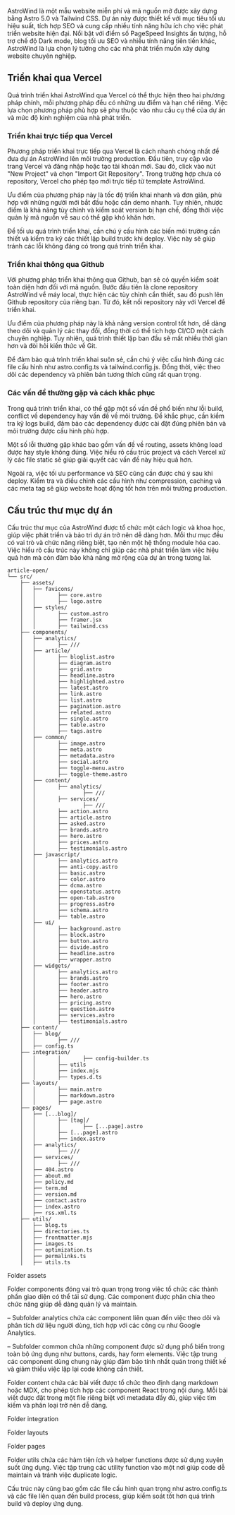 AstroWind là một mẫu website miễn phí và mã nguồn mở được xây dựng bằng Astro 5.0 và Tailwind CSS. Dự án này được thiết kế với mục tiêu tối ưu hiệu suất, tích hợp SEO và cung cấp nhiều tính năng hữu ích cho việc phát triển website hiện đại. Nổi bật với điểm số PageSpeed Insights ấn tượng, hỗ trợ chế độ Dark mode, blog tối ưu SEO và nhiều tính năng tiên tiến khác, AstroWind là lựa chọn lý tưởng cho các nhà phát triển muốn xây dựng website chuyên nghiệp.

## Triển khai qua Vercel

Quá trình triển khai AstroWind qua Vercel có thể thực hiện theo hai phương pháp chính, mỗi phương pháp đều có những ưu điểm và hạn chế riêng. Việc lựa chọn phương pháp phù hợp sẽ phụ thuộc vào nhu cầu cụ thể của dự án và mức độ kinh nghiệm của nhà phát triển.

### Triển khai trực tiếp qua Vercel

Phương pháp triển khai trực tiếp qua Vercel là cách nhanh chóng nhất để đưa dự án AstroWind lên môi trường production. Đầu tiên, truy cập vào trang Vercel và đăng nhập hoặc tạo tài khoản mới. Sau đó, click vào nút "New Project" và chọn "Import Git Repository". Trong trường hợp chưa có repository, Vercel cho phép tạo mới trực tiếp từ template AstroWind.

Ưu điểm của phương pháp này là tốc độ triển khai nhanh và đơn giản, phù hợp với những người mới bắt đầu hoặc cần demo nhanh. Tuy nhiên, nhược điểm là khả năng tùy chỉnh và kiểm soát version bị hạn chế, đồng thời việc quản lý mã nguồn về sau có thể gặp khó khăn hơn.

Để tối ưu quá trình triển khai, cần chú ý cấu hình các biến môi trường cần thiết và kiểm tra kỹ các thiết lập build trước khi deploy. Việc này sẽ giúp tránh các lỗi không đáng có trong quá trình triển khai.

### Triển khai thông qua Github

Với phương pháp triển khai thông qua Github, bạn sẽ có quyền kiểm soát toàn diện hơn đối với mã nguồn. Bước đầu tiên là clone repository AstroWind về máy local, thực hiện các tùy chỉnh cần thiết, sau đó push lên Github repository của riêng bạn. Từ đó, kết nối repository này với Vercel để triển khai.

Ưu điểm của phương pháp này là khả năng version control tốt hơn, dễ dàng theo dõi và quản lý các thay đổi, đồng thời có thể tích hợp CI/CD một cách chuyên nghiệp. Tuy nhiên, quá trình thiết lập ban đầu sẽ mất nhiều thời gian hơn và đòi hỏi kiến thức về Git.

Để đảm bảo quá trình triển khai suôn sẻ, cần chú ý việc cấu hình đúng các file cấu hình như astro.config.ts và tailwind.config.js. Đồng thời, việc theo dõi các dependency và phiên bản tương thích cũng rất quan trọng.

### Các vấn đề thường gặp và cách khắc phục

Trong quá trình triển khai, có thể gặp một số vấn đề phổ biến như lỗi build, conflict về dependency hay vấn đề về môi trường. Để khắc phục, cần kiểm tra kỹ logs build, đảm bảo các dependency được cài đặt đúng phiên bản và môi trường được cấu hình phù hợp.

Một số lỗi thường gặp khác bao gồm vấn đề về routing, assets không load được hay style không đúng. Việc hiểu rõ cấu trúc project và cách Vercel xử lý các file static sẽ giúp giải quyết các vấn đề này hiệu quả hơn.

Ngoài ra, việc tối ưu performance và SEO cũng cần được chú ý sau khi deploy. Kiểm tra và điều chỉnh các cấu hình như compression, caching và các meta tag sẽ giúp website hoạt động tốt hơn trên môi trường production.

## Cấu trúc thư mục dự án

Cấu trúc thư mục của AstroWind được tổ chức một cách logic và khoa học, giúp việc phát triển và bảo trì dự án trở nên dễ dàng hơn. Mỗi thư mục đều có vai trò và chức năng riêng biệt, tạo nên một hệ thống module hóa cao. Việc hiểu rõ cấu trúc này không chỉ giúp các nhà phát triển làm việc hiệu quả hơn mà còn đảm bảo khả năng mở rộng của dự án trong tương lai.

```
article-open/
└── src/
	├── assets/
	│   ├── favicons/
	│	│		├── core.astro
	│	│		├── logo.astro
	│	├── styles/
	│	│		├── custom.astro
	│	│		├── framer.jsx
	│	│		├── tailwind.css
	├── components/
	│   ├── analytics/
	│	│		├── ///
	│   ├── article/
	│	│		├── bloglist.astro
	│	│		├── diagram.astro
	│	│		├── grid.astro
	│	│		├── headline.astro
	│	│		├── highlighted.astro
	│	│		├── latest.astro
	│	│		├── link.astro
	│	│		├── list.astro
	│	│		├── pagination.astro
	│	│		├── related.astro
	│	│		├── single.astro
	│	│		├── table.astro
	│	│		├── tags.astro
	│   ├── common/
	│	│		├── image.astro
	│	│		├── meta.astro
	│	│		├── metadata.astro
	│	│		├── social.astro
	│	│		├── toggle-menu.astro
	│	│		├── toggle-theme.astro
	│   ├── content/
	│	│		├── analytics/
	│	│		 		├── ///
	│	│		├── services/
	│	│		 		├── ///
	│	│		├── action.astro
	│	│		├── article.astro
	│	│		├── asked.astro
	│	│		├── brands.astro
	│	│		├── hero.astro
	│	│		├── prices.astro
	│	│		├── testimonials.astro
	│   ├── javascript/
	│	│		├── analytics.astro
	│	│		├── anti-copy.astro
	│	│		├── basic.astro
	│	│		├── color.astro
	│	│		├── dcma.astro
	│	│		├── openstatus.astro
	│	│		├── open-tab.astro
	│	│		├── progress.astro
	│	│		├── schema.astro
	│	│		├── table.astro
	│   ├── ui/
	│	│		├── background.astro
	│	│		├── block.astro
	│	│		├── button.astro
	│	│		├── divide.astro
	│	│		├── headline.astro
	│	│		├── wrapper.astro
	│   ├── widgets/
	│	│		├── analytics.astro
	│	│		├── brands.astro
	│	│		├── footer.astro
	│	│		├── header.astro
	│	│		├── hero.astro
	│	│		├── pricing.astro
	│	│		├── question.astro
	│	│		├── services.astro
	│	│		├── testimonials.astro
	├── content/
	│   ├── blog/
	│	│		├── ///
	│   ├── config.ts
	├── integration/
	│	│		│		├── config-builder.ts
	│	│		├── utils
	│	│		├── index.mjs
	│	│		├── types.d.ts
	├── layouts/
	│	│		├── main.astro
	│	│		├── markdown.astro
	│	│		├── page.astro
	├── pages/
	│   ├── [...blog]/
	│	│		├── [tag]/
	│	│		│		├── [...page].astro
	│	│		├── [...page].astro
	│	│		├── index.astro
	│   ├── analytics/
	│	│		├── ///
	│   ├── services/
	│	│		├── ///
	│   ├── 404.astro
	│   ├── about.md
	│   ├── policy.md
	│   ├── term.md
	│   ├── version.md
	│   ├── contact.astro
	│   ├── index.astro
	│   ├── rss.xml.ts
	├── utils/
	│   ├── blog.ts
	│   ├── directories.ts
	│   ├── frontmatter.mjs
	│   ├── images.ts
	│   ├── optimization.ts
	│   ├── permalinks.ts
	│   ├── utils.ts
```

Folder assets

Folder components đóng vai trò quan trọng trong việc tổ chức các thành phần giao diện có thể tái sử dụng. Các component được phân chia theo chức năng giúp dễ dàng quản lý và maintain.

– Subfolder analytics chứa các component liên quan đến việc theo dõi và phân tích dữ liệu người dùng, tích hợp với các công cụ như Google Analytics.

– Subfolder common chứa những component được sử dụng phổ biến trong toàn bộ ứng dụng như buttons, cards, hay form elements. Việc tập trung các component dùng chung này giúp đảm bảo tính nhất quán trong thiết kế và giảm thiểu việc lặp lại code không cần thiết.

Folder content chứa các bài viết được tổ chức theo định dạng markdown hoặc MDX, cho phép tích hợp các component React trong nội dung. Mỗi bài viết được đặt trong một file riêng biệt với metadata đầy đủ, giúp việc tìm kiếm và phân loại trở nên dễ dàng.

Folder integration

Folder layouts

Folder pages

Folder utils chứa các hàm tiện ích và helper functions được sử dụng xuyên suốt ứng dụng. Việc tập trung các utility function vào một nơi giúp code dễ maintain và tránh việc duplicate logic.

Cấu trúc này cũng bao gồm các file cấu hình quan trọng như astro.config.ts và các file liên quan đến build process, giúp kiểm soát tốt hơn quá trình build và deploy ứng dụng.
